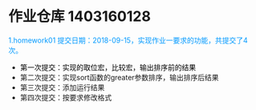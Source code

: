 # 作业仓库 1403160128

<font color=#0099ff> 1.homework01 提交日期：2018-09-15，实现作业一要求的功能，共提交了4次。</font>

   + <font color=#000000>第一次提交：实现的取位宏，比较宏，输出排序前的结果 </font>
   + 第二次提交：实现sort函数的greater参数排序，输出排序后结果
   + 第三次提交：添加运行结果
   + 第四次提交：按要求修改格式
